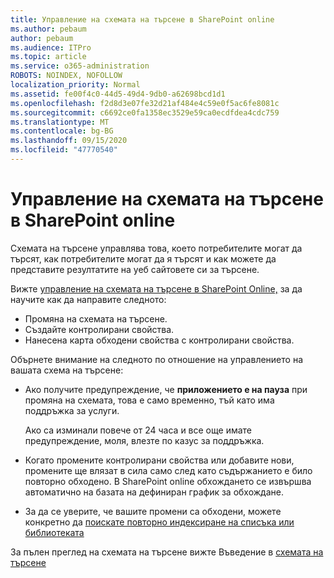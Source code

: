 ```yaml
---
title: Управление на схемата на търсене в SharePoint online
ms.author: pebaum
author: pebaum
ms.audience: ITPro
ms.topic: article
ms.service: o365-administration
ROBOTS: NOINDEX, NOFOLLOW
localization_priority: Normal
ms.assetid: fe00f4c0-44d5-49d4-9db0-a62698bcd1d1
ms.openlocfilehash: f2d8d3e07fe32d21af484e4c59e0f5ac6fe8081c
ms.sourcegitcommit: c6692ce0fa1358ec3529e59ca0ecdfdea4cdc759
ms.translationtype: MT
ms.contentlocale: bg-BG
ms.lasthandoff: 09/15/2020
ms.locfileid: "47770540"
---
```

# <a name="manage-search-schema-in-sharepoint-online"></a>Управление на схемата на търсене в SharePoint online

Схемата на търсене управлява това, което потребителите могат да търсят, как потребителите могат да я търсят и как можете да представите резултатите на уеб сайтовете си за търсене. 

Вижте [управление на схемата на търсене в SharePoint Online,](https://docs.microsoft.com/sharepoint/manage-search-schema) за да научите как да направите следното: 
- Промяна на схемата на търсене.
- Създайте контролирани свойства.
- Нанесена карта обходени свойства с контролирани свойства.

Обърнете внимание на следното по отношение на управлението на вашата схема на търсене:

- Ако получите предупреждение, че **приложението е на пауза** при промяна на схемата, това е само временно, тъй като има поддръжка за услуги. 

    Ако са изминали повече от 24 часа и все още имате предупреждение, моля, влезте по казус за поддръжка.
- Когато промените контролирани свойства или добавите нови, промените ще влязат в сила само след като съдържанието е било повторно обходено. В SharePoint online обхождането се извършва автоматично на базата на дефиниран график за обхождане.
- За да се уверите, че вашите промени са обходени, можете конкретно да [поискате повторно индексиране на списъка или библиотеката](https://docs.microsoft.com/sharepoint/manage-search-schema#request-re-indexing-of-a-document-library-or-list) 

За пълен преглед на схемата на търсене вижте Въведение в [схемата на търсене](https://blogs.technet.microsoft.com/tothesharepoint/2012/11/25/introducing-search-schema-for-sharepoint-2013/) 


